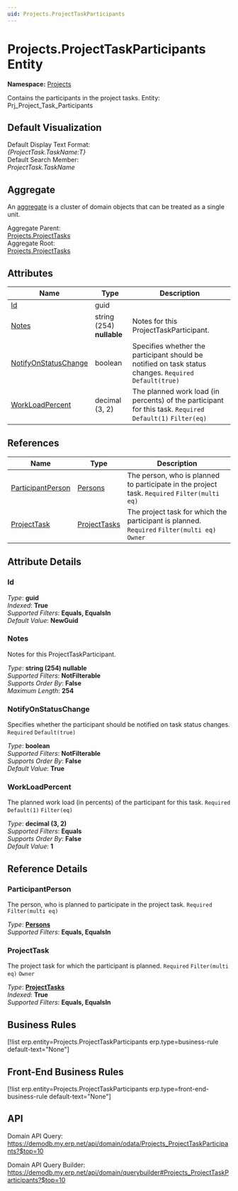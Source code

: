```yaml
---
uid: Projects.ProjectTaskParticipants
---
```

# Projects.ProjectTaskParticipants Entity

**Namespace:** [Projects](Projects.md)  

Contains the participants in the project tasks. Entity: Prj_Project_Task_Participants

## Default Visualization
Default Display Text Format:  
_{ProjectTask.TaskName:T}_  
Default Search Member:  
_ProjectTask.TaskName_  

## Aggregate
An [aggregate](https://docs.erp.net/tech/advanced/concepts/aggregates.html) is a cluster of domain objects that can be treated as a single unit.  

Aggregate Parent:  
[Projects.ProjectTasks](Projects.ProjectTasks.md)  
Aggregate Root:  
[Projects.ProjectTasks](Projects.ProjectTasks.md)  

## Attributes

| Name | Type | Description |
| ---- | ---- | --- |
| [Id](Projects.ProjectTaskParticipants.md#id) | guid |  
| [Notes](Projects.ProjectTaskParticipants.md#notes) | string (254) __nullable__ | Notes for this ProjectTaskParticipant. 
| [NotifyOnStatusChange](Projects.ProjectTaskParticipants.md#notifyonstatuschange) | boolean | Specifies whether the participant should be notified on task status changes. `Required` `Default(true)` 
| [WorkLoadPercent](Projects.ProjectTaskParticipants.md#workloadpercent) | decimal (3, 2) | The planned work load (in percents) of the participant for this task. `Required` `Default(1)` `Filter(eq)` 

## References

| Name | Type | Description |
| ---- | ---- | --- |
| [ParticipantPerson](Projects.ProjectTaskParticipants.md#participantperson) | [Persons](General.Contacts.Persons.md) | The person, who is planned to participate in the project task. `Required` `Filter(multi eq)` |
| [ProjectTask](Projects.ProjectTaskParticipants.md#projecttask) | [ProjectTasks](Projects.ProjectTasks.md) | The project task for which the participant is planned. `Required` `Filter(multi eq)` `Owner` |


## Attribute Details

### Id

_Type_: **guid**  
_Indexed_: **True**  
_Supported Filters_: **Equals, EqualsIn**  
_Default Value_: **NewGuid**  

### Notes

Notes for this ProjectTaskParticipant.

_Type_: **string (254) __nullable__**  
_Supported Filters_: **NotFilterable**  
_Supports Order By_: **False**  
_Maximum Length_: **254**  

### NotifyOnStatusChange

Specifies whether the participant should be notified on task status changes. `Required` `Default(true)`

_Type_: **boolean**  
_Supported Filters_: **NotFilterable**  
_Supports Order By_: **False**  
_Default Value_: **True**  

### WorkLoadPercent

The planned work load (in percents) of the participant for this task. `Required` `Default(1)` `Filter(eq)`

_Type_: **decimal (3, 2)**  
_Supported Filters_: **Equals**  
_Supports Order By_: **False**  
_Default Value_: **1**  


## Reference Details

### ParticipantPerson

The person, who is planned to participate in the project task. `Required` `Filter(multi eq)`

_Type_: **[Persons](General.Contacts.Persons.md)**  
_Supported Filters_: **Equals, EqualsIn**  

### ProjectTask

The project task for which the participant is planned. `Required` `Filter(multi eq)` `Owner`

_Type_: **[ProjectTasks](Projects.ProjectTasks.md)**  
_Indexed_: **True**  
_Supported Filters_: **Equals, EqualsIn**  



## Business Rules

[!list erp.entity=Projects.ProjectTaskParticipants erp.type=business-rule default-text="None"]

## Front-End Business Rules

[!list erp.entity=Projects.ProjectTaskParticipants erp.type=front-end-business-rule default-text="None"]

## API

Domain API Query:
<https://demodb.my.erp.net/api/domain/odata/Projects_ProjectTaskParticipants?$top=10>

Domain API Query Builder:
<https://demodb.my.erp.net/api/domain/querybuilder#Projects_ProjectTaskParticipants?$top=10>


